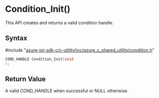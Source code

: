 # Condition_Init()

This API creates and returns a valid condition handle.

## Syntax

\#include "[azure-iot-sdk-c/c-utility/inc/azure_c_shared_utility/condition.h](../iot-c-ref-condition-h.md)"  
```C
COND_HANDLE Condition_Init(void
);
```

## Return Value
A valid COND_HANDLE when successful or NULL otherwise.

